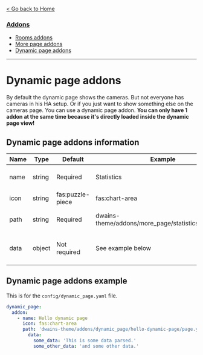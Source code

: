 
[< Go back to Home](../index.md)

### [Addons](index.md)
* [Rooms addons](room.md)
* [More page addons](more_page.md)
* [Dynamic page addons](dynamic_page.md)

---

# Dynamic page addons

By default the dynamic page shows the cameras. But not everyone has cameras in his HA setup. Or if you just want to show something else on the cameras page. You can use a dynamic page addon. **You can only have 1 addon at the same time because it's directly loaded inside the dynamic page view!**

## Dynamic page addons information

| Name | Type   | Default          | Example                                            | Description                       |
|------|--------|------------------|----------------------------------------------------|-----------------------------------|
| name | string | Required         | Statistics                                         | The name of the addon             |
| icon | string | fas:puzzle-piece | fas:chart-area                                     | The icon of the addon             |
| path | string | Required         | dwains-theme/addons/more_page/statistics/page.yaml | The path to the page of the addon |
| data | object | Not required     | See example below | Data you wanna parse to the addon |

## Dynamic page addons example

This is for the `config/dynamic_page.yaml` file.

```YAML
dynamic_page:
  addon:
    - name: Hello dynamic page
      icon: fas:chart-area
      path: 'dwains-theme/addons/dynamic_page/hello-dynamic-page/page.yaml'
        data:
          some_data: 'This is some data parsed.'
          some_other_data: 'and some other data.'
```    